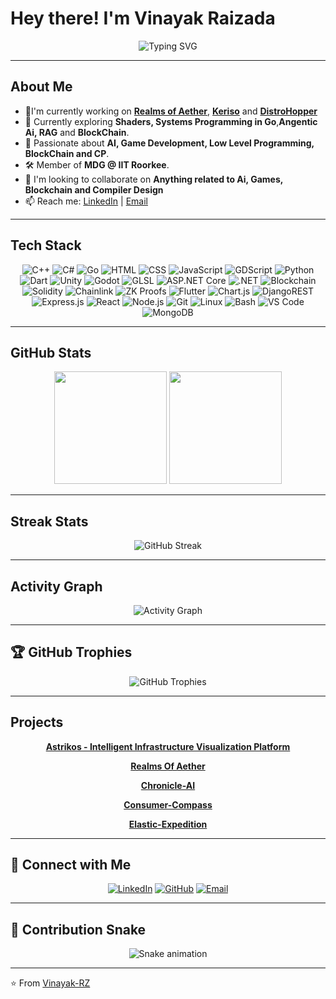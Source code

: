 # Hey there! I'm Vinayak Raizada

<div align="center">
  <img src="https://readme-typing-svg.herokuapp.com?font=Fira+Code&pause=1000&color=8A2BE2&center=true&vCenter=true&width=500&lines=Game+Developer+%7C+Tech+Enthusiast;Mobile+%7C+Web+Developer" alt="Typing SVG" />
</div>

---

## About Me

- 🔭I'm currently working on **[Realms of Aether](https://github.com/mdgspace/Realms-Of-Aether)**, **[Keriso](https://github.com/mdgspace/keriso)** and **[DistroHopper](https://github.com/mdgspace/sysreplicate)**
- 🔧 Currently exploring **Shaders, Systems Programming in Go**,**Angentic Ai, RAG** and **BlockChain**.
- 🧠 Passionate about **AI, Game Development, Low Level Programming, BlockChain and CP**.
- 🛠️ Member of **MDG @ IIT Roorkee**.
- 👯 I'm looking to collaborate on **Anything related to Ai, Games, Blockchain and Compiler Design**
- 📫 Reach me: [LinkedIn](https://www.linkedin.com/in/vinayak-raizada/) | [Email](mailto:vinayakraizada03@gmail.com)

---

## Tech Stack

<div align="center">

![C++](https://img.shields.io/badge/-C++-00599C?style=for-the-badge&logo=c%2b%2b&logoColor=white)
![C#](https://img.shields.io/badge/-C%23-239120?style=for-the-badge&logo=c-sharp&logoColor=white)
![Go](https://img.shields.io/badge/-Go-00ADD8?style=for-the-badge&logo=go&logoColor=white)
![HTML](https://img.shields.io/badge/-HTML5-E34F26?style=for-the-badge&logo=html5&logoColor=white)
![CSS](https://img.shields.io/badge/-CSS3-1572B6?style=for-the-badge&logo=css3&logoColor=white)
![JavaScript](https://img.shields.io/badge/-JavaScript-F7DF1E?style=for-the-badge&logo=javascript&logoColor=black)
![GDScript](https://img.shields.io/badge/-GDScript-478CBF?style=for-the-badge&logo=godot-engine&logoColor=white)
![Python](https://img.shields.io/badge/-Python-3776AB?style=for-the-badge&logo=python&logoColor=white)
![Dart](https://img.shields.io/badge/-Dart-0175C2?style=for-the-badge&logo=dart&logoColor=white)
![Unity](https://img.shields.io/badge/-Unity-000000?style=for-the-badge&logo=unity&logoColor=white)
![Godot](https://img.shields.io/badge/-Godot-478CBF?style=for-the-badge&logo=godot-engine&logoColor=white)
![GLSL](https://img.shields.io/badge/-GLSL-FF1493?style=for-the-badge&logo=openGL&logoColor=white)
![ASP.NET Core](https://img.shields.io/badge/-ASP.NET%20Core-512BD4?style=for-the-badge&logo=dotnet&logoColor=white)
![.NET](https://img.shields.io/badge/-.NET-5C2D91?style=for-the-badge&logo=dotnet&logoColor=white)
![Blockchain](https://img.shields.io/badge/-Blockchain-121212?style=for-the-badge&logo=bitcoin&logoColor=orange)
![Solidity](https://img.shields.io/badge/-Solidity-363636?style=for-the-badge&logo=solidity&logoColor=white)
![Chainlink](https://img.shields.io/badge/-Chainlink-375BD2?style=for-the-badge&logo=chainlink&logoColor=white)
![ZK Proofs](https://img.shields.io/badge/-Zero--Knowledge%20Proofs-1E90FF?style=for-the-badge)
![Flutter](https://img.shields.io/badge/-Flutter-02569B?style=for-the-badge&logo=flutter&logoColor=white)
![Chart.js](https://img.shields.io/badge/-Chart.js-F5788D?style=for-the-badge&logo=chartdotjs&logoColor=white)
![DjangoREST](https://img.shields.io/badge/DJANGO-REST-ff1709?style=for-the-badge&logo=django&logoColor=white&color=ff1709&labelColor=gray)
![Express.js](https://img.shields.io/badge/express.js-%23404d59.svg?style=for-the-badge&logo=express&logoColor=%2361DAFB)
![React](https://img.shields.io/badge/-React-61DAFB?style=for-the-badge&logo=react&logoColor=black)
![Node.js](https://img.shields.io/badge/-Node.js-339933?style=for-the-badge&logo=node.js&logoColor=white)
![Git](https://img.shields.io/badge/-Git-F05032?style=for-the-badge&logo=git&logoColor=white)
![Linux](https://img.shields.io/badge/-Linux-FCC624?style=for-the-badge&logo=linux&logoColor=black)
![Bash](https://img.shields.io/badge/-Bash-4EAA25?style=for-the-badge&logo=gnubash&logoColor=white)
![VS Code](https://img.shields.io/badge/-VSCode-007ACC?style=for-the-badge&logo=visual-studio-code&logoColor=white)
![MongoDB](https://img.shields.io/badge/-MongoDB-47A248?style=for-the-badge&logo=mongodb&logoColor=white)

</div>

---

## GitHub Stats

<div align="center">
  <img height="180em" src="https://github-readme-stats.vercel.app/api?username=Vinayak-RZ&show_icons=true&theme=tokyonight&include_all_commits=true&count_private=true"/>
  <img height="180em" src="https://github-readme-stats.vercel.app/api/top-langs/?username=Vinayak-RZ&layout=compact&langs_count=8&theme=tokyonight"/>
</div>

---

## Streak Stats

<div align="center">
  <img src="https://github-readme-streak-stats.herokuapp.com/?user=Vinayak-RZ&theme=tokyonight" alt="GitHub Streak" />
</div>

---

## Activity Graph

<div align="center">
  <img src="https://github-readme-activity-graph.vercel.app/graph?username=Vinayak-RZ&theme=tokyo-night&hide_border=true" alt="Activity Graph" />
</div>

---

## 🏆 GitHub Trophies

<div align="center">
  <img src="https://github-profile-trophy.vercel.app/?username=Vinayak-RZ&theme=tokyonight&no-frame=true&no-bg=false&margin-w=4" alt="GitHub Trophies" />
</div>

---

## Projects

<div align="center">

**[Astrikos - Intelligent Infrastructure Visualization Platform](https://github.com/officiallyutso/astrikos-high-prep)**  

**[Realms Of Aether](https://github.com/mdgspace/Realms-Of-Aether)**  

**[Chronicle-AI](https://github.com/officiallyutso/chronicle)**

**[Consumer-Compass](https://github.com/Sanat-Jha/Consumer-Compass)**  

**[Elastic-Expedition](https://github.com/Vinayak-RZ/Elastic-Expedition)**

</div>

---

## 🤝 Connect with Me

<div align="center">

[![LinkedIn](https://img.shields.io/badge/-LinkedIn-0077B5?style=for-the-badge&logo=linkedin&logoColor=white)](https://linkedin.com/in/vinayak-raizada)
[![GitHub](https://img.shields.io/badge/-GitHub-181717?style=for-the-badge&logo=github&logoColor=white)](https://github.com/Vinayak-RZ)
[![Email](https://img.shields.io/badge/-Email-D14836?style=for-the-badge&logo=gmail&logoColor=white)](mailto:vinayakraizada@gmail.com)

</div>

---

## 🐍 Contribution Snake

<div align="center">
  <img src="https://raw.githubusercontent.com/Vinayak-RZ/Vinayak-RZ/main/github-contribution-grid-snake.svg" alt="Snake animation" />
</div>

---

⭐️ From [Vinayak-RZ](https://github.com/Vinayak-RZ)
